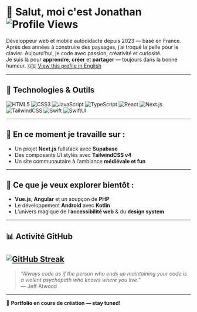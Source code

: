 
# 👋 Salut, moi c'est Jonathan ![Profile Views](https://komarev.com/ghpvc/?username=LouGabian&style=flat-square&color=brightgreen)

Développeur web et mobile autodidacte depuis 2023 — basé en France.  
Après des années à construire des paysages, j’ai troqué la pelle pour le clavier. Aujourd’hui, je code avec passion, créativité et curiosité.  
Je suis là pour **apprendre**, **créer** et **partager** — toujours dans la bonne humeur. 🇬🇧 [View this profile in English](./README.en.md)

---

## 🧰 Technologies & Outils

![HTML5](https://img.shields.io/badge/html5-%23E34F26.svg?&style=for-the-badge&logo=html5&logoColor=white)
![CSS3](https://img.shields.io/badge/css3-%231572B6.svg?&style=for-the-badge&logo=css3&logoColor=white)
![JavaScript](https://img.shields.io/badge/javascript-%23323330.svg?&style=for-the-badge&logo=javascript&logoColor=%23F7DF1E)
![TypeScript](https://img.shields.io/badge/typescript-%23007ACC.svg?&style=for-the-badge&logo=typescript&logoColor=white)
![React](https://img.shields.io/badge/react-%2320232a.svg?&style=for-the-badge&logo=react&logoColor=%2361DAFB)
![Next.js](https://img.shields.io/badge/Next.js-black?style=for-the-badge&logo=next.js&logoColor=white)
![TailwindCSS](https://img.shields.io/badge/tailwindcss-%2338B2AC.svg?&style=for-the-badge&logo=tailwind-css&logoColor=white)
![Swift](https://img.shields.io/badge/swift-%23FA7343.svg?&style=for-the-badge&logo=swift&logoColor=white)
![SwiftUI](https://img.shields.io/badge/swiftUI-lightblue.svg?&style=for-the-badge)

---

## 🧪 En ce moment je travaille sur :

- Un projet **Next.js** fullstack avec **Supabase**
- Des composants UI stylés avec **TailwindCSS v4**
- Un site communautaire à l’ambiance **médiévale et fun**

---

## 🔭 Ce que je veux explorer bientôt :

- **Vue.js**, **Angular** et un soupçon de **PHP**
- Le développement **Android** avec **Kotlin**
- L’univers magique de l’**accessibilité web** & du **design system**

---

## 📊 Activité GitHub

[![GitHub Streak](https://streak-stats.demolab.com?user=LouGabian&theme=onedark-duo&hide_border=true&border_radius=5.7&locale=fr&mode=weekly)](https://git.io/streak-stats)
---

> _“Always code as if the person who ends up maintaining your code is a violent psychopath who knows where you live.”_  
> — Jeff Atwood

---

🧭 **Portfolio en cours de création — stay tuned!**

